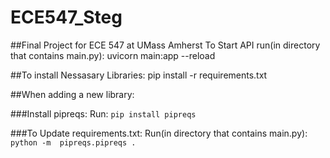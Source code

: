 # ECE547_Steg
##Final Project for ECE 547 at UMass Amherst
To Start API run(in directory that contains main.py): uvicorn main:app --reload

##To install Nessasary Libraries:
pip install -r requirements.txt

##When adding a new library:

###Install pipreqs:
    Run: 
    ```
    pip install pipreqs
    ```

###To Update requirements.txt:
    Run(in directory that contains main.py):
    ```
     python -m  pipreqs.pipreqs .
    ```